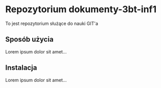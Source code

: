 # Repozytorium dokumenty-3bt-inf1

To jest repozytorium służące do nauki GIT'a

## Sposób użycia

Lorem ipsum dolor sit amet...

## Instalacja

Lorem ipsum dolor sit amet...
